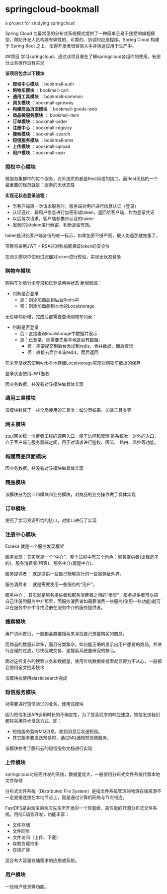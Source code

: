 # springcloud-bookmall
a project for studying springcloud

Spring Cloud 为最常见的分布式系统模式提供了一种简单且易于接受的编程模型，帮助开发人员构建有弹性的、可靠的、协调的应用程序。Spring Cloud 构建于 Spring Boot 之上，使得开发者很容易入手并快速应用于生产中。

##项目
学习springcloud，通过该项目重在了解springcloud各组件的使用，有部分业务操作没有实现

**该项目包含以下模块**
* **授权中心模块** ：bookmall-auth
* **购物车模块** ：bookmall-cart
* **通用工具模块** ：bookmall-common
* **网关模块** ：bookmall-gateway
* **构建商品页面模块** ：bookmall-goods-web
* **商品微服务模块** ： bookmall-item
* **订单模块** ：bookmall-order
* **注册中心** ：bookmall-registry
* **搜索模块** ：bookmall-search
* **短信服务模块** ：bookmall-sms
* **上传模块** ：bookmall-upload
* **用户模块** ：bookmall-user

### 授权中心模块
微服务集群中的每个服务，对外提供的都是Rest风格的接口。而Rest风格的一个最重要的规范就是：服务的无状态性

**实现无状态登录流程**：
- 当客户端第一次请求服务时，服务端对用户进行信息认证（登录）
- 认证通过，将用户信息进行加密形成token，返回给客户端，作为登录凭证
- 以后每次请求，客户端都携带认证的token
- 服务的对token进行解密，判断是否有效。

token是识别客户端身份的唯一标示，如果加密不够严密，被人伪造那就完蛋了。

项目将采用JWT + RSA非对称加密保证token的安全性

在网关模块中使用过滤器对token进行校验，实现无状态登录

### 购物车模块

购物车功能分未登录和已登录两种状态
新增商品：

- 判断是否登录
  - 是：则添加商品到后台Redis中
  - 否：则添加商品到本地的Localstorage

无论哪种新增，完成后都需要查询购物车列表：

- 判断是否登录
  - 否：直接查询localstorage中数据并展示
  - 是：已登录，则需要先看本地是否有数据，
    - 有：需要提交到后台添加到redis，合并数据，而后查询
    - 否：直接去后台查询redis，而后返回

在未登录状态使用web本地存储Localstorage实现对购物车数据的保存

登录状态使用JWT鉴权

因业务数据，并没有对该模块做具体实现


### 通用工具模块

该模块封装了一些全局使用的工具类：如分页结果、加盐工具类等


### 网关模块

zuul网关统一消费者工程的调用入口，便于访问和管理
是系统唯一对外的入口，介于客户端与服务器端之间，用于对请求进行鉴权、限流、 路由、监控等功能。


### 构建商品页面模块
因业务数据，并没有对该模块做具体实现

### 商品模块

该模块分为接口和模块和业务模块，对商品的业务操作做了具体实现

### 订单模块

使用了学习资源所给的接口，对接口进行了实现

### 注册中心模块

Eureka 就是一个服务发现框架

服务发现：其实就是一个“中介”，整个过程中有三个角色：服务提供者(出租房子的)、服务消费者(租客)、服务中介(房屋中介)。

服务提供者： 就是提供一些自己能够执行的一些服务给外界。

服务消费者： 就是需要使用一些服务的“用户”。

服务中介： 其实就是服务提供者和服务消费者之间的“桥梁”，服务提供者可以把自己注册到服务中介那里，而服务消费者如需要消费一些服务(使用一些功能)就可以在服务中介中寻找注册在服务中介的服务提供者。


### 搜索模块

用户访问首页，一般都会直接搜索来寻找自己想要购买的商品。

而商品的数量非常多，而且分类繁杂。如何能正确的显示出用户想要的商品，并进行合理的过滤，尽快促成交易，是搜索系统要研究的核心。

面对这样复杂的搜索业务和数据量，使用传统数据库搜索就显得力不从心，一般都会使用全文检索技术

该模块拟使用elasticsearch完成


### 短信服务模块

对需要进行短信验证的业务，使用该模块

因为短信发送API调用时长的不确定性，为了提高程序的响应速度，短信发送我们都将采用异步发送方式，即：

- 短信服务监听MQ消息，收到消息后发送短信。
- 其它服务要发送短信时，通过MQ通知短信微服务。

该模块参考了腾讯云的短信服务文档进行实现


### 上传模块

springcloud对应高并发的系统，数据量庞大，一般使用分布式文件系统代替本地文件存储

分布式文件系统（Distributed File System）是指文件系统管理的物理存储资源不一定直接连接在本地节点上，而是通过计算机网络与节点相连。 

FastDFS是由淘宝的余庆先生所开发的一个轻量级、高性能的开源分布式文件系统。用纯C语言开发，功能丰富：

- 文件存储
- 文件同步
- 文件访问（上传、下载）
- 存取负载均衡
- 在线扩容

适合有大容量存储需求的应用或系统。

### 用户模块
一些用户登录等功能。
